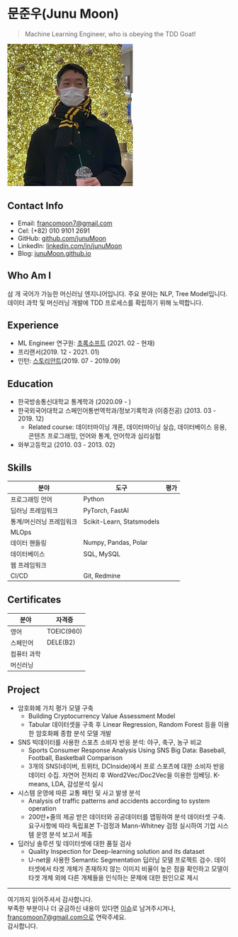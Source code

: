 # 문준우(Junu Moon)

> Machine Learning Engineer, who is obeying the TDD Goat!

![프로필이미지](https://github.com/junuMoon/RESUME/raw/master/images/profile.jpg)

## Contact Info

- Email: francomoon7@gmail.com
- Cel: (+82) 010 9101 2691
- GitHub: [github.com/junuMoon](https://github.com/junuMoon)
- LinkedIn: [linkedin.com/in/junuMoon](https://www.linkedin.com/in/junu-moon-589a80184/)
- Blog: [junuMoon.github.io](https://junumoon.github.io)

## Who Am I

삼 개 국어가 가능한 머신러닝 엔지니어입니다. 주요 분야는 NLP, Tree Model입니다. 데이터 과학 및 머신러닝 개발에 TDD 프로세스를 확립하기 위해 노력합니다. 

## Experience

- ML Engineer 연구원: [초록소프트](https://www.kakaomobility.com/) (2021. 02 - 현재)
- 프리랜서(2019. 12 - 2021. 01)
- 인턴: [스토리안트](http://storyant.com)(2019. 07 - 2019.09)

## Education

- 한국방송통신대학교 통계학과 (2020.09 - )
- 한국외국어대학교  스페인어통번역학과/정보기록학과 (이중전공) (2013. 03 - 2019. 12)
  - Related course: 데이터마이닝 개론, 데이터마이닝 실습, 데이터베이스 응용, 콘텐츠 프로그래밍, 언어와 통계, 언어학과 심리실험
- 와부고등학교 (2010. 03 - 2013. 02)

## Skills

| 분야                     | 도구                      | 평가 |
| ------------------------ | ------------------------- | ---- |
| 프로그래밍 언어          | Python                    |      |
| 딥러닝 프레임워크        | PyTorch, FastAI           |      |
| 통계/머신러닝 프레임워크 | Scikit-Learn, Statsmodels |      |
| MLOps                    |                           |      |
| 데이터 핸들링            | Numpy, Pandas, Polar      |      |
| 데이터베이스             | SQL, MySQL                |      |
| 웹 프레임워크            |                           |      |
| CI/CD                    | Git, Redmine              |      |

## Certificates

| 분야        | 자격증     |
| ----------- | ---------- |
| 영어        | TOEIC(960) |
| 스페인어    | DELE(B2)   |
| 컴퓨터 과학 |            |
| 머신러닝    |            |


## Project

- 암호화폐 가치 평가 모델 구축
  - Building Cryptocurrency Value Assessment Model
  - Tabular 데이터셋을 구축 후 Linear Regression, Random Forest 등을 이용한 암호화폐 종합 분석 모델 개발
- SNS 빅데이터를 사용한 스포츠 소비자 반응 분석: 야구, 축구, 농구 비교
  - Sports Consumer Response Analysis Using SNS Big Data: Baseball, Football, Basketball Comparison
  - 3개의 SNS(네이버, 트위터, DCInside)에서 프로 스포츠에 대한 소비자 반응 데이터 수집. 자연어 전처리 후 Word2Vec/Doc2Vec을 이용한 임베딩. K-means, LDA, 감성분석 실시
- 시스템 운영에 따른 교통 패턴 및 사고 발생 분석
  - Analysis of traffic patterns and accidents according to system operation
  - 200만+줄의 제공 받은 데이터와 공공데이터를 맵핑하여 분석 데이터셋 구축. 요구사항에 따라 독립표본 T-검정과 Mann-Whitney 검정 실시하여 기업 시스템 운영 분석 보고서 제출
- 딥러닝 솔루션 및 데이터셋에 대한 품질 검사
  - Quality Inspection for Deep-learning solution and its dataset
  - U-net을 사용한 Semantic Segmentation 딥러닝 모델 프로젝트 검수. 데이터셋에서 타겟 개체가 존재하지 않는 이미지 비율이 높은 점을 확인하고 모델이 타겟 개체 외에 다른 개체들을 인식하는 문제에 대한 원인으로 제시


----

여기까지 읽어주셔서 감사합니다. <br/>
부족한 부분이나 더 궁금하신 내용이 있다면 [이슈](https://github.com/junuMoon/RESUME/issues)로 남겨주시겨나, francomoon7@gmail.com으로 연락주세요.<br/>
감사합니다.

